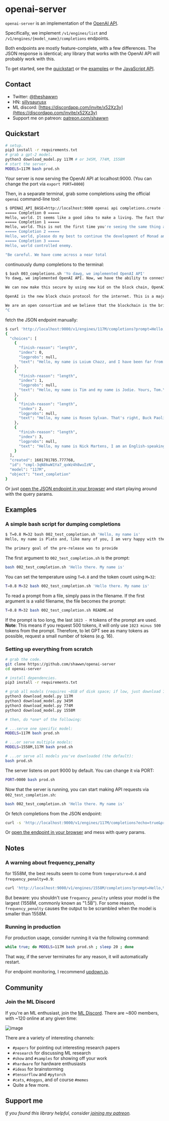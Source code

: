# openai-server

`openai-server` is an implementation of the [OpenAI API](https://openai.com/blog/openai-api/).

Specifically, we implement `/v1/engines/list` and `/v1/engines/{model_name}/completions` endpoints.

Both endpoints are mostly feature-complete, with a few differences. The JSON response is identical; any library that works with the OpenAI API will probably work with this.

To get started, see the [quickstart](#Quickstart) or the [examples](#Examples) or the [JavaScript API](https://github.com/shawwn/tensorfork-openai-api).

## Contact

- Twitter: [@theshawwn](https://twitter.com/theshawwn)
- HN: [sillysaurusx](https://news.ycombinator.com/item?id=23346972)
- ML discord: [https://discordapp.com/invite/x52Xz3y](https://discordapp.com/invite/x52Xz3y)
- Support me on patreon: [patreon.com/shawwn](https://patreon.com/shawwn)

## Quickstart

```sh
# setup.
pip3 install -r requirements.txt
# grab a gpt-2 model.
python3 download_model.py 117M # or 345M, 774M, 1558M
# start the server.
MODELS=117M bash prod.sh
```
Your server is now serving the OpenAI API at localhost:9000. (You can change the port via `export PORT=8000`)

Then, in a separate terminal, grab some completions using the official `openai` command-line tool:
```sh
$ OPENAI_API_BASE=http://localhost:9000 openai api completions.create -e davinci -p 'Hello, world' -t 0.8 -M 16 -n 4
===== Completion 0 =====
Hello, world. It seems like a good idea to make a living. The fact that it
===== Completion 1 =====
Hello, world. This is not the first time you're seeing the same thing at any given
===== Completion 2 =====
Hello, world, please do my best to continue the development of Monad and its conforming
===== Completion 3 =====
Hello, world controlled enemy.

"Be careful. We have come across a near total
```

continuously dump completions to the terminal:
```sh
$ bash 003_completions.sh 'Yo dawg, we implemented OpenAI API'
Yo dawg, we implemented OpenAI API. Now, we have the ability to connect to Signal, a cryptographic data store.

We can now make this secure by using new kid on the block chain, OpenAI.

OpenAI is the new block chain protocol for the internet. This is a major milestone. As the internet becomes more open and open for everybody, it is important for us to have a robust, high-quality blockchain. It is also important that we never create an untraceable chain. The blockchain is the only way to guarantee that everyone has the same access to the network.

We are an open consortium and we believe that the blockchain is the bridge between the internet and the rest of the world. We're committed to this project. We believe that the blockchain is a bridge between the internet and
^C
```

fetch the JSON endpoint manually:
```sh
$ curl 'http://localhost:9000/v1/engines/117M/completions?prompt=Hello,%20my%20name%20is&max_tokens=32&n=4&temperature=0.9&echo=true'
{
  "choices": [
    {
      "finish-reason": "length",
      "index": 0,
      "logprobs": null,
      "text": "Hello, my name is Loium Chazz, and I have been far from satisfied with your departure. But I will, at least by some chance, give you permission to decide for"
    },
    {
      "finish-reason": "length",
      "index": 1,
      "logprobs": null,
      "text": "Hello, my name is Tim and my name is Jodie. Yours, Tom.\n\nTim: Oh hello, my name is Tim.\n\nJB: Where?'"
    },
    {
      "finish-reason": "length",
      "index": 2,
      "logprobs": null,
      "text": "Hello, my name is Rosen Sylvan. That's right, Buck Paoli, who was a member of the Board of Governors for George W. Bush in the 2009 Democratic primary\u2014"
    },
    {
      "finish-reason": "length",
      "index": 3,
      "logprobs": null,
      "text": "Hello, my name is Nick Martens, I am an English-speaking Canadian, University of Toronto, Mississauga, Canada. I work in a computer software company located in Canada."
    }
  ],
  "created": 1601701785.777768,
  "id": "cmpl-3qN8kwW1Ya7_qxWz4h8wuIzN",
  "model": "117M",
  "object": "text_completion"
}
```

Or just [open the JSON endpoint in your browser](http://localhost:9000/v1/engines/117M/completions?prompt=Hello,%20my%20name%20is&max_tokens=32&n=4&temperature=0.9&echo=true) and start playing around with the query params.

## Examples

### A simple bash script for dumping completions

```sh
$ T=0.8 M=32 bash 002_test_completion.sh 'Hello, my name is'
Hello, my name is Plato and, like many of you, I am very happy with the pre-release.

The primary goal of the pre-release was to provide
```

The first argument to `002_test_completion.sh` is the prompt:
```sh
bash 002_test_completion.sh 'Hello there. My name is'
```

You can set the temperature using `T=0.8` and the token count using `M=32`:
```sh
T=0.8 M=32 bash 002_test_completion.sh 'Hello there. My name is'
```

To read a prompt from a file, simply pass in the filename. If the first argument is a valid filename, the file becomes the prompt:
```sh
T=0.8 M=32 bash 002_test_completion.sh README.md
```

If the prompt is too long, the last `1023 - M` tokens of the prompt are used. **Note**: This means if you request 500 tokens, it will only use `1023 minus 500` tokens from the prompt. Therefore, to let GPT see as many tokens as possible, request a small number of tokens (e.g. 16).

### Setting up everything from scratch

```sh
# grab the code.
git clone https://github.com/shawwn/openai-server
cd openai-server

# install dependencies.
pip3 install -r requirements.txt

# grab all models (requires ~8GB of disk space; if low, just download 117M, which only requires 550MB)
python3 download_model.py 117M
python3 download_model.py 345M
python3 download_model.py 774M
python3 download_model.py 1558M

# then, do *one* of the following:

# ...serve one specific model:
MODELS=117M bash prod.sh

# ...or serve multiple models:
MODELS=1558M,117M bash prod.sh

# ...or serve all models you've downloaded (the default):
bash prod.sh
```

The server listens on port 9000 by default. You can change it via PORT:
```sh
PORT=9000 bash prod.sh
```

Now that the server is running, you can start making API requests via `002_test_completion.sh`:
```sh
bash 002_test_completion.sh 'Hello there. My name is'
```

Or fetch completions from the JSON endpoint:
```sh
curl -s 'http://localhost:9000/v1/engines/117M/completions?echo=true&prompt=Hello,%20world' | jq .choices[].text
```

Or [open the endpoint in your browser](http://localhost:9000/v1/engines/117M/completions?prompt=Hello,%20my%20name%20is&max_tokens=32&n=4&temperature=0.9&echo=true) and mess with query params.

## Notes

### A warning about frequency_penalty

for 1558M, the best results seem to come from `temperature=0.6` and `frequency_penalty=0.9`:
```sh
curl 'http://localhost:9000/v1/engines/1558M/completions?prompt=Hello,%20my%20name%20is&max_tokens=32&n=4&temperature=0.4&frequency_penalty=0.9&echo=true'
```

But beware: you shouldn't use `frequency_penalty` unless your model is the largest (1558M, commonly known as "1.5B"). For some reason, `frequency_penalty` causes the output to be scrambled when the model is smaller than 1558M.

### Running in production

For production usage, consider running it via the following command:

```sh
while true; do MODELS=117M bash prod.sh ; sleep 20 ; done
```

That way, if the server terminates for any reason, it will automatically restart.

For endpoint monitoring, I recommend [updown.io](https://updown.io/).

## Community

### Join the ML Discord

If you're an ML enthusiast, join the [ML Discord](https://discordapp.com/invite/x52Xz3y).
There are ~800 members, with ~120 online at any given time:

![image](https://user-images.githubusercontent.com/59632/84269906-bc7d2080-aade-11ea-8b4e-f78412855d43.png)

There are a variety of interesting channels:

- `#papers` for pointing out interesting research papers
- `#research` for discussing ML research
- `#show` and `#samples` for showing off your work
- `#hardware` for hardware enthusiasts
- `#ideas` for brainstorming
- `#tensorflow` and `#pytorch`
- `#cats`, `#doggos`, and of course `#memes`
- Quite a few more.

## Support me

*If you found this library helpful, consider [joining my patreon](https://patreon.com/shawwn).*

